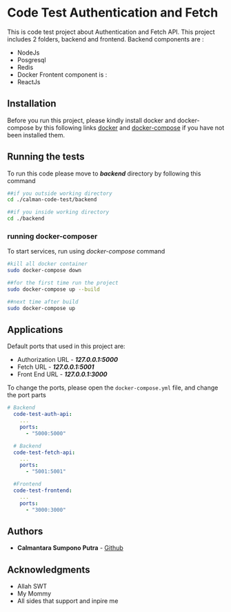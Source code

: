 # Code Test Authentication and Fetch

This is code test project about Authentication and Fetch API. This project includes 2 folders, backend and frontend.
Backend components are : 
* NodeJs
* Posgresql
* Redis
* Docker
Frontent component is :
* ReactJs

## Installation

Before you run this project, please kindly install docker and docker-compose by this following links [docker](https://docs.docker.com/engine/install/) and [docker-compose](https://docs.docker.com/compose/install/) if you have not been installed them.

## Running the tests

To run this code please move to ***backend*** directory by following this command
```Bash
##if you outside working directory
cd ./calman-code-test/backend

##if you inside working directory
cd ./backend
```

### running docker-composer

To start services, run using *docker-compose* command

```Bash
#kill all docker container 
sudo docker-compose down

##for the first time run the project
sudo docker-compose up --build

##next time after build
sudo docker-compose up
```

## Applications
Default ports that used in this project are:
* Authorization URL - ***127.0.0.1:5000***
* Fetch URL - ***127.0.0.1:5001***
* Front End URL - ***127.0.0.1:3000***

To change the ports, please open the `docker-compose.yml` file, and change the port parts

```Yaml
# Backend
  code-test-auth-api:
    ...
    ports:
      - "5000:5000"

  # Backend
  code-test-fetch-api:
    ...
    ports:
      - "5001:5001"

  #Frontend
  code-test-frontend:
    ...
    ports:
      - "3000:3000"
```


## Authors

* **Calmantara Sumpono Putra**  - [Github](https://github.com/Calmantara)

## Acknowledgments

* Allah SWT
* My Mommy
* All sides that support and inpire me
